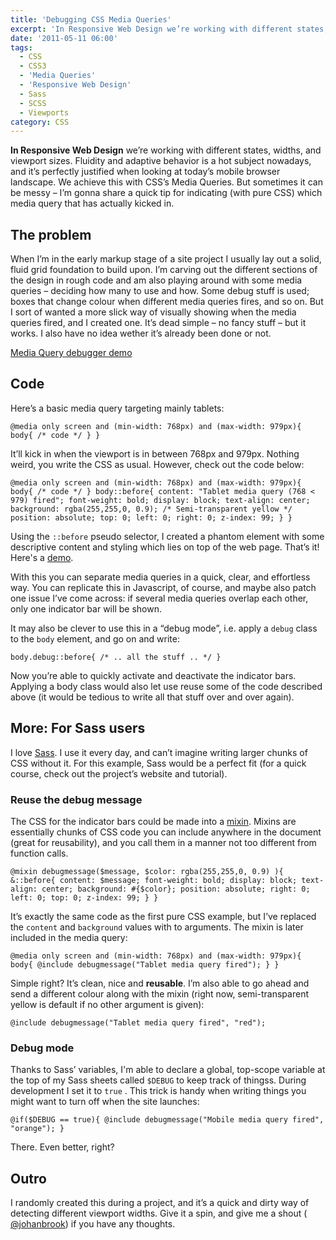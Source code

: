```yaml
---
title: 'Debugging CSS Media Queries'
excerpt: 'In Responsive Web Design we’re working with different states, widths, and viewport sizes. Fluidity and adaptive behavior is a hot subject nowadays, and it’s perfectly justified when looking at today’s mobile browser landscape. We achieve this with CSS’s Media Queries. But sometimes it can be messy – I’m gonna share a quick tip for indicating (with pure CSS) which media query that has actually kicked in.'
date: '2011-05-11 06:00'
tags:
  - CSS
  - CSS3
  - 'Media Queries'
  - 'Responsive Web Design'
  - Sass
  - SCSS
  - Viewports
category: CSS
---
```


**In Responsive Web Design** we’re working with different states, widths, and viewport sizes. Fluidity and adaptive behavior is a hot subject nowadays, and it’s perfectly justified when looking at today’s mobile browser landscape. We achieve this with CSS’s Media Queries. But sometimes it can be messy – I’m gonna share a quick tip for indicating (with pure CSS) which media query that has actually kicked in.

## The problem
When I’m in the early markup stage of a site project I usually lay out a solid, fluid grid foundation to build upon. I’m carving out the different sections of the design in rough code and am also playing around with some media queries – deciding how many to use and how. Some debug stuff is used; boxes that change colour when different media queries fires, and so on. But I sort of wanted a more slick way of visually showing when the media queries fired, and I created one. It’s dead simple – no fancy stuff – but it works. I also have no idea wether it’s already been done or not.

[Media Query debugger demo](http://playground.johanbrook.com/css/mediaquerydebug.html)

## Code
Here’s a basic media query targeting mainly tablets:

    @media only screen and (min-width: 768px) and (max-width: 979px){ body{ /* code */ } }
It’ll kick in when the viewport is in between 768px and 979px. Nothing weird, you write the CSS as usual. However, check out the code below:

    @media only screen and (min-width: 768px) and (max-width: 979px){ body{ /* code */ } body::before{ content: "Tablet media query (768 < 979) fired"; font-weight: bold; display: block; text-align: center; background: rgba(255,255,0, 0.9); /* Semi-transparent yellow */ position: absolute; top: 0; left: 0; right: 0; z-index: 99; } }
Using the `::before` pseudo selector, I created a phantom element with some descriptive content and styling which lies on top of the web page. That’s it! Here's a [demo](http://playground.johanbrook.com/css/mediaquerydebug.html).  With this you can separate media queries in a quick, clear, and effortless way. You can replicate this in Javascript, of course, and maybe also patch one issue I’ve come across: if several media queries overlap each other, only one indicator bar will be shown.  It may also be clever to use this in a “debug mode”, i.e. apply a `debug` class to the `body` element, and go on and write:

    body.debug::before{ /* .. all the stuff .. */ }
Now you’re able to quickly activate and deactivate the indicator bars. Applying a body class would also let use reuse some of the code described above (it would be tedious to write all that stuff over and over again).
## More: For Sass users
I love [Sass](http://sass-lang.com). I use it every day, and can’t imagine writing larger chunks of CSS without it. For this example, Sass would be a perfect fit (for a quick course, check out the project’s website and tutorial).
### Reuse the debug message
The CSS for the indicator bars could be made into a [mixin](http://sass-lang.com/tutorial.html#mixins). Mixins are essentially chunks of CSS code you can include anywhere in the document (great for reusability), and you call them in a manner not too different from function calls.

    @mixin debugmessage($message, $color: rgba(255,255,0, 0.9) ){ &::before{ content: $message; font-weight: bold; display: block; text-align: center; background: #{$color}; position: absolute; right: 0; left: 0; top: 0; z-index: 99; } }
It’s exactly the same code as the first pure CSS example, but I’ve replaced the `content` and `background` values with to arguments. The mixin is later included in the media query:

    @media only screen and (min-width: 768px) and (max-width: 979px){ body{ @include debugmessage("Tablet media query fired"); } }
Simple right? It’s clean, nice and **reusable**. I’m also able to go ahead and send a different colour along with the mixin (right now, semi-transparent yellow is default if no other argument is given):

    @include debugmessage("Tablet media query fired", "red");

### Debug mode
Thanks to Sass’ variables, I'm able to declare a global, top-scope variable at the top of my Sass sheets called `$DEBUG` to keep track of thingss. During development I set it to `true` . This trick is handy when writing things you might want to turn off when the site launches:

    @if($DEBUG == true){ @include debugmessage("Mobile media query fired", "orange"); }
There. Even better, right?
## Outro
I randomly created this during a project, and it’s a quick and dirty way of detecting different viewport widths. Give it a spin, and give me a shout ( [@johanbrook](http://twitter.com/johanbrook)) if you have any thoughts.
